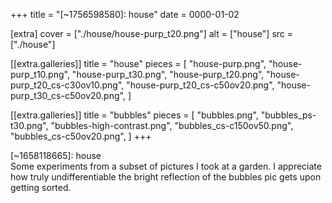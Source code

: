 +++
title = "[~1756598580]: house"
date = 0000-01-02

[extra]
cover = ["./house/house-purp_t20.png"]
alt = ["house"]
src = ["./house"]

[[extra.galleries]]
title = "house"
pieces = [
  "house-purp.png",
  "house-purp_t10.png",
  "house-purp_t30.png",
  "house-purp_t20.png",
  "house-purp_t20_cs-c30ov10.png",
  "house-purp_t20_cs-c50ov20.png",
  "house-purp_t30_cs-c50ov20.png",
]

[[extra.galleries]]
title = "bubbles"
pieces = [
  "bubbles.png",
  "bubbles_ps-t30.png",
  "bubbles-high-contrast.png",
  "bubbles_cs-c150ov50.png",
  "bubbles_cs-c50ov20.png",
]
+++

<div class="gallery-title color">[~1658118665]: house</div>
<div class="gallery-desc">
Some experiments from a subset of pictures I took at a garden. I appreciate how truly undifferentiable the bright reflection of the bubbles pic gets upon getting sorted.
</div>
